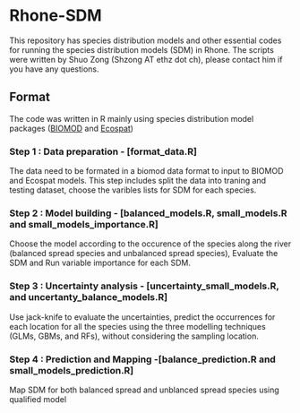 # Rhone-SDM
This repository has species distribution models and other essential codes for running the species distribution models (SDM) in Rhone. The scripts were written by Shuo Zong (Shzong AT ethz dot ch), please contact him if you have any questions.
## Format
The code was written in R mainly using species distribution model packages ([BIOMOD](https://biomodhub.github.io/biomod2/index.html) and [Ecospat](https://www.unil.ch/ecospat/en/home.html))

### Step 1 : Data preparation - [format_data.R]
The data need to be formated in a biomod data format to input to BIOMOD and Ecospat models. This step includes split the data into traning and testing dataset, choose the varibles lists for SDM for each species.

### Step 2 : Model building - [balanced_models.R, small_models.R and small_models_importance.R]
Choose the model according to the occurence of the species along the river (balanced spread species and unbalanced spread species), Evaluate the SDM and Run variable importance for each SDM.

### Step 3 : Uncertainty analysis - [uncertainty_small_models.R, and uncertanty_balance_models.R]
Use jack-knife to evaluate the uncertainties, predict the occurrences for each location for all the species using the three modelling techniques (GLMs, GBMs, and RFs), without considering the sampling location.

### Step 4 : Prediction and Mapping -[balance_prediction.R and small_models_prediction.R]
Map SDM for both balanced spread and unblanced spread species using qualified model


